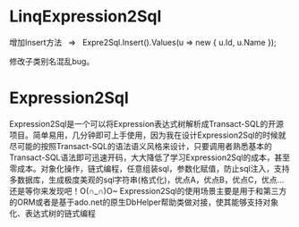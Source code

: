 # LinqExpression2Sql
增加Insert方法   =>   Expre2Sql.Insert<UserInfo>().Values(u => new { u.Id, u.Name });

修改子类别名混乱bug。

# Expression2Sql
Expression2Sql是一个可以将Expression表达式树解析成Transact-SQL的开源项目。简单易用，几分钟即可上手使用，因为我在设计Expression2Sql的时候就尽可能的按照Transact-SQL的语法语义风格来设计，只要调用者熟悉基本的Transact-SQL语法即可迅速开码，大大降低了学习Expression2Sql的成本，甚至零成本。对象化操作，链式编程，任意组装sql，参数化赋值，防止sql注入，支持多数据库，生成极度美观的sql字符串(格式化)，优点A，优点B，优点C，优点...还是等你来发现吧！O(∩_∩)O~ Expression2Sql的使用场景主要是用于和第三方的ORM或者是基于ado.net的原生DbHelper帮助类做对接，使其能够支持对象化、表达式树的链式编程
